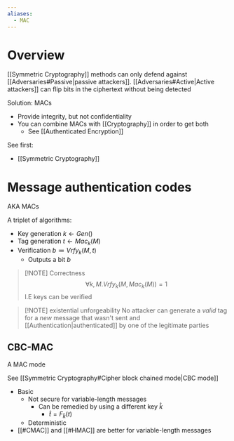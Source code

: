 ```yaml
---
aliases:
  - MAC
---
```

# Overview
[[Symmetric Cryptography]] methods can only defend against [[Adversaries#Passive|passive attackers]]. [[Adversaries#Active|Active attackers]] can flip bits in the ciphertext without being detected

Solution: MACs
- Provide integrity, but not confidentiality
- You can combine MACs with [[Cryptography]] in order to get both
	- See [[Authenticated Encryption]]

See first:
- [[Symmetric Cryptography]]

# Message authentication codes
AKA MACs

A triplet of algorithms:
- Key generation $k \leftarrow Gen()$
- Tag generation $t \leftarrow Mac_{k}(M)$
- Verification $b \coloneqq Vrfy_{k}(M, t)$
	- Outputs a bit $b$

> [!NOTE] Correctness
$$\forall k,M. Vrfy_{k}(M, Mac_{k}(M)) = 1$$
> I.E keys can be verified

> [!NOTE] existential unforgeability
> No attacker can generate a *valid* tag for a *new* message that wasn't sent and [[Authentication|authenticated]] by one of the legitimate parties

## CBC-MAC
A MAC mode

See [[Symmetric Cryptography#Cipher block chained mode|CBC mode]]

- Basic 
	- Not secure for variable-length messages
		- Can be remedied by using a different key $\hat{k}$
			- $\hat{t} = F_{\hat{k}}(t)$
	- Deterministic
- [[#CMAC]] and [[#HMAC]] are better for variable-length messages